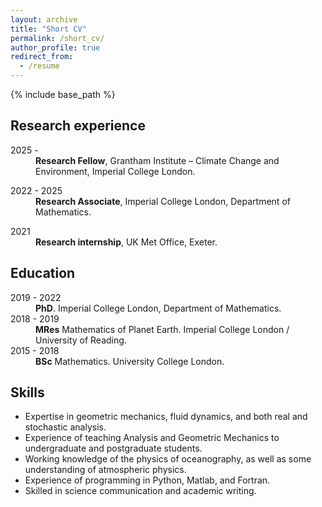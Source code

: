 ```yaml
---
layout: archive
title: "Short CV"
permalink: /short_cv/
author_profile: true
redirect_from:
  - /resume
---
```


{% include base_path %}

## Research experience

<dl>
  <dt>2025 - </dt>
  <dd> <strong>Research Fellow</strong>, Grantham Institute – Climate Change and Environment, Imperial College London.</dd>
</dl>

<dl>
  <dt>2022 - 2025</dt>
  <dd> <strong>Research Associate</strong>, Imperial College London, Department of Mathematics.</dd>
</dl>

<dl>
  <dt> 2021 </dt>
  <dd> <strong> Research internship</strong>, UK Met Office, Exeter. </dd>
</dl>

## Education

<dl>
  <dt>2019 - 2022</dt>
  <dd><strong>PhD</strong>. Imperial College London, Department of Mathematics.</dd>

  <dt>2018 - 2019</dt>
  <dd><strong>MRes</strong> Mathematics of Planet Earth. Imperial College London / University of Reading.</dd>
  
  <dt>2015 - 2018</dt>
  <dd><strong>BSc</strong> Mathematics. University College London.</dd>
</dl>
  
## Skills

- Expertise in geometric mechanics, fluid dynamics, and both real and stochastic analysis.
- Experience of teaching Analysis and Geometric Mechanics to undergraduate and postgraduate students.
- Working knowledge of the physics of oceanography, as well as some understanding of atmospheric physics.
- Experience of programming in Python, Matlab, and Fortran.
- Skilled in science communication and academic writing.

